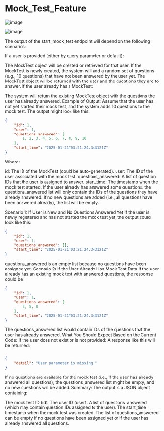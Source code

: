 # Mock_Test_Feature
 
![image](https://github.com/user-attachments/assets/76e06fd5-d2a0-4bb7-a98b-99a8c8e60b05)

![image](https://github.com/user-attachments/assets/7176ab54-bbd2-420c-b239-adb4fdae3307)

The output of the start_mock_test endpoint will depend on the following scenarios:

If a user is provided (either by query parameter or default):

The MockTest object will be created or retrieved for that user.
If the MockTest is newly created, the system will add a random set of questions (e.g., 10 questions) that have not been answered by the user yet.
The MockTest object will be returned with the user and the questions they are to answer.
If the user already has a MockTest:

The system will return the existing MockTest object with the questions the user has already answered.
Example of Output:
Assume that the user has not yet started their mock test, and the system adds 10 questions to the mock test. The output might look like this:

```json
{
    "id": 1,
    "user": 1,
    "questions_answered": [
        1, 2, 3, 4, 5, 6, 7, 8, 9, 10
    ],
    "start_time": "2025-01-21T03:21:24.343121Z"
}
```
Where:

id: The ID of the MockTest (could be auto-generated).
user: The ID of the user associated with the mock test.
questions_answered: A list of question IDs that the user is assigned to answer.
start_time: The timestamp when the mock test started.
If the user already has answered some questions, the questions_answered list will only contain the IDs of the questions they have already answered. If no new questions are added (i.e., all questions have been answered already), the list will be empty.

Scenario 1: If User is New and No Questions Answered Yet
If the user is newly registered and has not started the mock test yet, the output could look like this:

```json
{
    "id": 1,
    "user": 1,
    "questions_answered": [],
    "start_time": "2025-01-21T03:21:24.343121Z"
}
```
questions_answered is an empty list because no questions have been assigned yet.
Scenario 2: If the User Already Has Mock Test Data
If the user already has an existing mock test with answered questions, the response could be:

```json
{
    "id": 1,
    "user": 1,
    "questions_answered": [
        3, 5, 8
    ],
    "start_time": "2025-01-21T03:21:24.343121Z"
}
```
The questions_answered list would contain IDs of the questions that the user has already answered.
What You Should Expect Based on the Current Code:
If the user does not exist or is not provided: A response like this will be returned:
```json

{
    "detail": "User parameter is missing."
}
```
If no questions are available for the mock test (i.e., if the user has already answered all questions), the questions_answered list might be empty, and no new questions will be added.
Summary:
The output is a JSON object containing:

The mock test ID (id).
The user ID (user).
A list of questions_answered (which may contain question IDs assigned to the user).
The start_time timestamp when the mock test was created.
The list of questions_answered can be empty if no questions have been assigned yet or if the user has already answered all questions.

